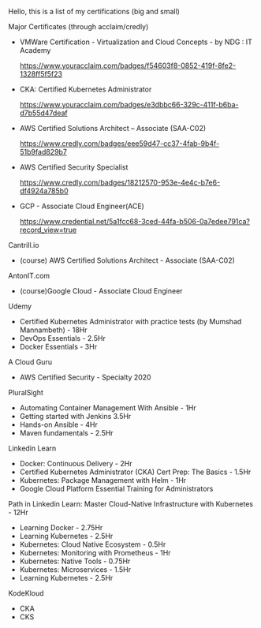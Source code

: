 Hello, 
  this is a list of my certifications (big and small)



Major Certificates (through acclaim/credly)
- VMWare Certification - Virtualization and Cloud Concepts - by NDG : IT Academy

  https://www.youracclaim.com/badges/f54603f8-0852-419f-8fe2-1328ff5f5f23

- CKA: Certified Kubernetes Administrator 

  https://www.youracclaim.com/badges/e3dbbc66-329c-411f-b6ba-d7b55d47deaf

- AWS Certified Solutions Architect – Associate (SAA-C02)

  https://www.credly.com/badges/eee59d47-cc37-4fab-9b4f-51b9fad829b7

- AWS Certified Security Specialist

  https://www.credly.com/badges/18212570-953e-4e4c-b7e6-df4924a785b0

- GCP - Associate Cloud Engineer(ACE)
  
  https://www.credential.net/5a1fcc68-3ced-44fa-b506-0a7edee791ca?record_view=true
  


Cantrill.io
-  (course) AWS Certified Solutions Architect - Associate (SAA-C02)

AntonIT.com
-  (course)Google Cloud -  Associate Cloud Engineer

Udemy
-  Certified Kubernetes Administrator with practice tests (by Mumshad Mannambeth) - 18Hr 
-  DevOps Essentials - 2.5Hr
-  Docker Essentials - 3Hr

A Cloud Guru
-  AWS Certified Security - Specialty 2020
  
PluralSight
-  Automating Container Management With Ansible - 1Hr
-  Getting started with Jenkins 3.5Hr
-  Hands-on Ansible - 4Hr
-  Maven fundamentals - 2.5Hr
  
Linkedin Learn
-  Docker: Continuous Delivery - 2Hr
-  Certified Kubernetes Administrator (CKA) Cert Prep: The Basics - 1.5Hr
-  Kubernetes: Package Management with Helm - 1Hr
-  Google Cloud Platform Essential Training for Administrators 
 
Path in Linkedin Learn: Master Cloud-Native Infrastructure with Kubernetes  - 12Hr
  -  Learning Docker - 2.75Hr
  -  Learning Kubernetes - 2.5Hr
  -  Kubernetes: Cloud Native Ecosystem - 0.5Hr
  -  Kubernetes: Monitoring with Prometheus - 1Hr
  -  Kubernetes: Native Tools - 0.75Hr
  -  Kubernetes: Microservices - 1.5Hr
  -  Learning Kubernetes - 2.5Hr

KodeKloud 
- CKA
- CKS

